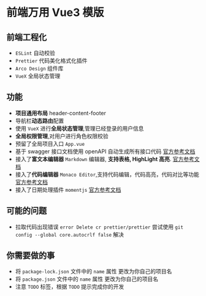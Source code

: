 # 前端万用 Vue3 模版

## 前端工程化


- ```ESLint```    自动校验      
- ```Prettier```  代码美化格式化插件 
- ```Arco Design```   组件库 
- ```VueX``` 全局状态管理

## 功能
- **项目通用布局** header-content-footer 
- 导航栏**动态路由**配置 
- 使用 ```VueX``` 进行**全局状态管理**,管理已经登录的用户信息 
- **全局权限管理**,对用户进行角色权限校验 
- 预留了全局项目入口 ```App.vue``` 
- 基于 swagger 接口文档使用 openAPI 自动生成所有接口代码 [官方参考文档](https://github.com/ferdikoomen/openapi-typescript-codegen)
- 接入了**富文本编辑器** ```Markdown``` 编辑器, **支持表格, HighLight 高亮**. [官方参考文档](https://github.com/bytedance/bytemd)
- 接入了**代码编辑器** ```Monaco Editor```,支持代码编辑，代码高亮，代码对比等功能 [官方参考文档](https://github.com/microsoft/monaco-editor)
- 接入了日期处理插件 ```momentjs``` [官方参考文档](https://momentjs.com/docs/#/displaying/format/)


## 可能的问题
- 拉取代码出现错误 ```error Delete cr prettier/prettier``` 尝试使用 ```git config --global core.autocrlf false``` 解决


## 你需要做的事
- 将 ```package-lock.json``` 文件中的 ```name``` 属性 更改为你自己的项目名 
- 将 ```package.json``` 文件中的 ```name``` 属性 更改为你自己的项目名 
- 注意 ```TODO``` 标签，根据 ```TODO``` 提示完成你的开发